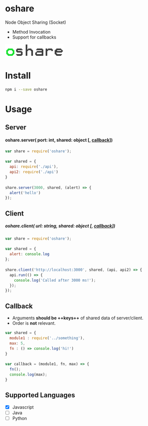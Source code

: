 # oshare
Node Object Sharing (Socket)
+ Method Invocation
+ Support for callbacks

![](https://github.com/fcannizzaro/oshare/blob/master/logo.png?raw=true)

# Install

```sh
npm i --save oshare
```

# Usage

## Server

#### oshare.server( port: int, shared: object \[, [callback](#callback)\])

```javascript
var share = require('oshare');

var shared = {
  api: require('./api'),
  api2: require('./api')
}

share.server(3000, shared, (alert) => {
  alert('hello')
});
```

## Client

##### oshare.client( url: string, shared: object \[, [callback](#callback)\])

```javascript
var share = require('oshare');

var shared = {
  alert: console.log
};

share.client('http://localhost:3000', shared, (api, api2) => {
  api.run(() => {
    console.log('Called after 3000 ms!');
  });
});
```

## Callback

- Arguments **should be ++keys++** of shared data of server/client.
- Order is **not** relevant.

```javascript
var shared = {
  module1 : require('../something'),
  max: 5,
  fn : () => console.log('hi!')
}

var callback = (module1, fn, max) => {
  fn();
  console.log(max);
}
```

## Supported Languages
- [x] Javascript
- [ ] Java
- [ ] Python
